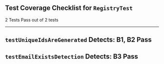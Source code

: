 ## **Test Coverage Checklist for `RegistryTest`**
2 Tests Pass out of 2 tests

---

**`testUniqueIdsAreGenerated`**
Detects: **B1**, **B2**
Pass
---

**`testEmailExistsDetection`**
Detects: **B3**
Pass
---